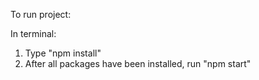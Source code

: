 To run project:

In terminal:

1. Type "npm install"
2. After all packages have been installed, run "npm start"
